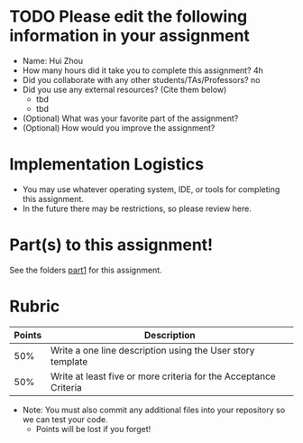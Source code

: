 # TODO Please edit the following information in your assignment

- Name: Hui Zhou
- How many hours did it take you to complete this assignment? 4h
- Did you collaborate with any other students/TAs/Professors? no
- Did you use any external resources? (Cite them below)
  - tbd
  - tbd
- (Optional) What was your favorite part of the assignment?
- (Optional) How would you improve the assignment?

# Implementation Logistics

- You may use whatever operating system, IDE, or tools for completing this assignment.
- In the future there may be restrictions, so please review here.

# Part(s) to this assignment!

See the folders [part1](./part1) for this assignment.

# Rubric

| Points | Description                                                      |
| ------ | ---------------------------------------------------------------- |
| 50%    | Write a one line description using the User story template       |
| 50%    | Write at least five or more criteria for the Acceptance Criteria |

- Note: You must also commit any additional files into your repository so we can test your code.
  - Points will be lost if you forget!
